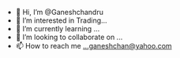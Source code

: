 - 👋 Hi, I’m @Ganeshchandru
- 👀 I’m interested in Trading...
- 🌱 I’m currently learning ...
- 💞️ I’m looking to collaborate on ...
- 📫 How to reach me ...ganeshchan@yahoo.com

<!---
Ganeshchandru/Ganeshchandru is a ✨ special ✨ repository because its `README.md` (this file) appears on your GitHub profile.
You can click the Preview link to take a look at your changes.
--->
